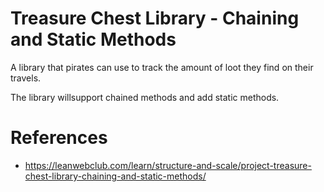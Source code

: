 # Treasure Chest Library - Chaining and Static Methods

A library that pirates can use to track the amount of loot they find
on their travels.

The library willsupport chained methods and add static methods.

# References

* https://leanwebclub.com/learn/structure-and-scale/project-treasure-chest-library-chaining-and-static-methods/
